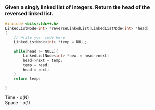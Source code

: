 ### Given a singly linked list of integers. Return the head of the reversed linked list.

```c++
#include <bits/stdc++.h> 
LinkedListNode<int> *reverseLinkedList(LinkedListNode<int> *head) 
{
    // Write your code here
    LinkedListNode<int> *temp = NULL;
    
    while(head != NULL){
        LinkedListNode<int> *next = head->next;
        head->next = temp;
        temp = head;
        head = next;
    }
    return temp;
    
}
```
Time - o(N) </br>
Space - o(1)
